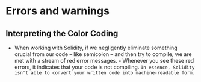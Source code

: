 # Errors and warnings

## Interpreting the Color Coding
- When working with Solidity, if we negligently eliminate something crucial from our code – like semicolon – and then try to compile, we are met with a stream of red error messages. - Whenever you see these red errors, it indicates that your code is not compiling. `In essence, Solidity isn't able to convert your written code into machine-readable form.`

## 
